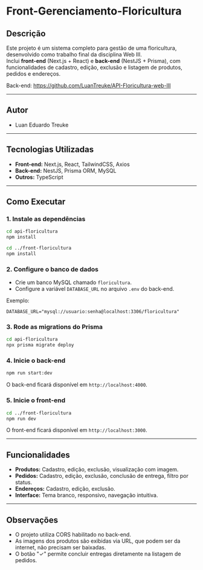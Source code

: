 # Front-Gerenciamento-Floricultura

## Descrição

Este projeto é um sistema completo para gestão de uma floricultura, desenvolvido como trabalho final da disciplina Web III.  
Inclui **front-end** (Next.js + React) e **back-end** (NestJS + Prisma), com funcionalidades de cadastro, edição, exclusão e listagem de produtos, pedidos e endereços.

Back-end: https://github.com/LuanTreuke/API-Floricultura-web-III

---

## Autor

- Luan Eduardo Treuke

---

## Tecnologias Utilizadas

- **Front-end:** Next.js, React, TailwindCSS, Axios
- **Back-end:** NestJS, Prisma ORM, MySQL
- **Outros:** TypeScript

---

## Como Executar

### 1. Instale as dependências

```bash
cd api-floricultura
npm install

cd ../front-floricultura
npm install
```

### 2. Configure o banco de dados

- Crie um banco MySQL chamado `floricultura`.
- Configure a variável `DATABASE_URL` no arquivo `.env` do back-end.

Exemplo:
```
DATABASE_URL="mysql://usuario:senha@localhost:3306/floricultura"
```

### 3. Rode as migrations do Prisma

```bash
cd api-floricultura
npx prisma migrate deploy
```

### 4. Inicie o back-end

```bash
npm run start:dev
```
O back-end ficará disponível em `http://localhost:4000`.

### 5. Inicie o front-end

```bash
cd ../front-floricultura
npm run dev
```
O front-end ficará disponível em `http://localhost:3000`.

---

## Funcionalidades

- **Produtos:** Cadastro, edição, exclusão, visualização com imagem.
- **Pedidos:** Cadastro, edição, exclusão, conclusão de entrega, filtro por status.
- **Endereços:** Cadastro, edição, exclusão.
- **Interface:** Tema branco, responsivo, navegação intuitiva.

---

## Observações

- O projeto utiliza CORS habilitado no back-end.
- As imagens dos produtos são exibidas via URL, que podem ser da internet, não precisam ser baixadas.
- O botão "✓" permite concluir entregas diretamente na listagem de pedidos.
